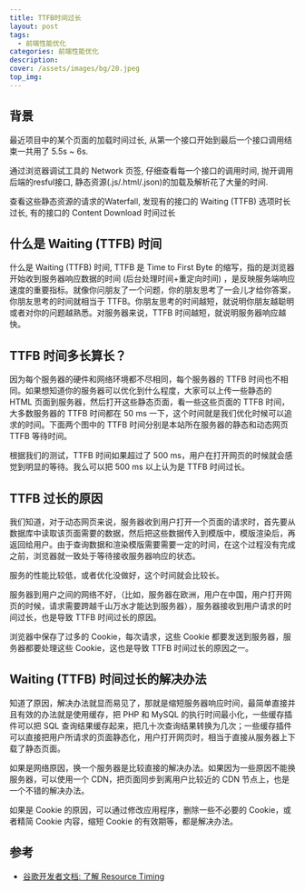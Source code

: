 ```yaml
---
title: TTFB时间过长
layout: post
tags: 
  - 前端性能优化
categories: 前端性能优化
description: 
cover: /assets/images/bg/20.jpeg
top_img: 
---
```


## 背景

最近项目中的某个页面的加载时间过长, 从第一个接口开始到最后一个接口调用结束一共用了 5.5s ~ 6s.

通过浏览器调试工具的 Network 页签, 仔细查看每一个接口的调用时间, 抛开调用后端的resful接口, 静态资源(.js/.html/.json)的加载及解析花了大量的时间.

查看这些静态资源的请求的Waterfall, 发现有的接口的 Waiting (TTFB) 选项时长过长, 有的接口的 Content Download 时间过长

## 什么是 Waiting (TTFB) 时间

什么是 Waiting (TTFB) 时间, TTFB 是 Time to First Byte 的缩写，指的是浏览器开始收到服务器响应数据的时间 (后台处理时间+重定向时间) ，是反映服务端响应速度的重要指标。就像你问朋友了一个问题，你的朋友思考了一会儿才给你答案，你朋友思考的时间就相当于 TTFB。你朋友思考的时间越短，就说明你朋友越聪明或者对你的问题越熟悉。对服务器来说，TTFB 时间越短，就说明服务器响应越快。

## TTFB 时间多长算长？

因为每个服务器的硬件和网络环境都不尽相同，每个服务器的 TTFB 时间也不相同。如果想知道你的服务器可以优化到什么程度，大家可以上传一些静态的 HTML 页面到服务器，然后打开这些静态页面，看一些这些页面的 TTFB 时间，大多数服务器的 TTFB 时间都在 50 ms 一下，这个时间就是我们优化时候可以追求的时间。下面两个图中的 TTFB 时间分别是本站所在服务器的静态和动态网页 TTFB 等待时间。

根据我们的测试，TTFB 时间如果超过了 500 ms，用户在打开网页的时候就会感觉到明显的等待。我么可以把 500 ms 以上认为是 TTFB 时间过长。

## TTFB 过长的原因

我们知道，对于动态网页来说，服务器收到用户打开一个页面的请求时，首先要从数据库中读取该页面需要的数据，然后把这些数据传入到模版中，模版渲染后，再返回给用户。由于查询数据和渲染模版需要需要一定的时间，在这个过程没有完成之前，浏览器就一致处于等待接收服务器响应的状态。

服务的性能比较低，或者优化没做好，这个时间就会比较长。

服务器到用户之间的网络不好，（比如，服务器在欧洲，用户在中国，用户打开网页的时候，请求需要跨越千山万水才能达到服务器），服务器接收到用户请求的时间过长，也是导致 TTFB 时间过长的原因。

浏览器中保存了过多的 Cookie，每次请求，这些 Cookie 都要发送到服务器，服务器都要处理这些 Cookie，这也是导致 TTFB 时间过长的原因之一。

## Waiting (TTFB) 时间过长的解决办法

知道了原因，解决办法就显而易见了，那就是缩短服务器响应时间，最简单直接并且有效的办法就是使用缓存，把 PHP 和 MySQL 的执行时间最小化，一些缓存插件可以把 SQL 查询结果缓存起来，把几十次查询结果转换为几次；一些缓存插件可以直接把用户所请求的页面静态化，用户打开网页时，相当于直接从服务器上下载了静态页面。

如果是网络原因，换一个服务器是比较直接的解决办法。如果因为一些原因不能换服务器，可以使用一个 CDN，把页面同步到离用户比较近的 CDN 节点上，也是一个不错的解决办法。

如果是 Cookie 的原因，可以通过修改应用程序，删除一些不必要的 Cookie，或者精简 Cookie 内容，缩短 Cookie 的有效期等，都是解决办法。

## 参考

- [谷歌开发者文档: 了解 Resource Timing](https://developers.google.com/web/tools/chrome-devtools/network-performance/understanding-resource-timing)
